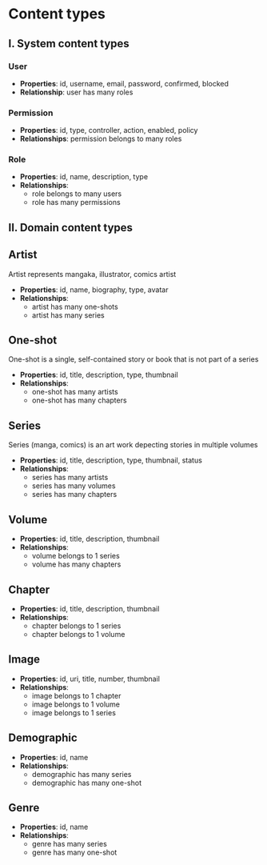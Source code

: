 # Content types

## I. System content types

### User

- **Properties**: id, username, email, password, confirmed, blocked
- **Relationship**: user has many roles

### Permission

- **Properties**: id, type, controller, action, enabled, policy
- **Relationships**: permission belongs to many roles

### Role

- **Properties**: id, name, description, type
- **Relationships**:
  - role belongs to many users
  - role has many permissions

## II. Domain content types

## Artist

Artist represents mangaka, illustrator, comics artist

- **Properties**: id, name, biography, type, avatar
- **Relationships**:
  - artist has many one-shots
  - artist has many series

## One-shot

One-shot is a single, self-contained story or book that is not part of a series

- **Properties**: id, title, description, type, thumbnail
- **Relationships**:
  - one-shot has many artists
  - one-shot has many chapters

## Series

Series (manga, comics) is an art work depecting stories in multiple volumes

- **Properties**: id, title, description, type, thumbnail, status
- **Relationships**:
  - series has many artists
  - series has many volumes
  - series has many chapters

## Volume

- **Properties**: id, title, description, thumbnail
- **Relationships**:
  - volume belongs to 1 series
  - volume has many chapters

## Chapter

- **Properties**: id, title, description, thumbnail
- **Relationships**:
  - chapter belongs to 1 series
  - chapter belongs to 1 volume

## Image

- **Properties**: id, uri, title, number, thumbnail
- **Relationships**:
  - image belongs to 1 chapter
  - image belongs to 1 volume
  - image belongs to 1 series

## Demographic

- **Properties**: id, name
- **Relationships**:
  - demographic has many series
  - demographic has many one-shot

## Genre

- **Properties**: id, name
- **Relationships**:
  - genre has many series
  - genre has many one-shot
